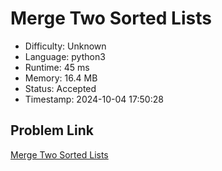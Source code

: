# Merge Two Sorted Lists

- Difficulty: Unknown
- Language: python3
- Runtime: 45 ms
- Memory: 16.4 MB
- Status: Accepted
- Timestamp: 2024-10-04 17:50:28

## Problem Link
[Merge Two Sorted Lists](https://leetcode.com/problems/merge-two-sorted-lists)

